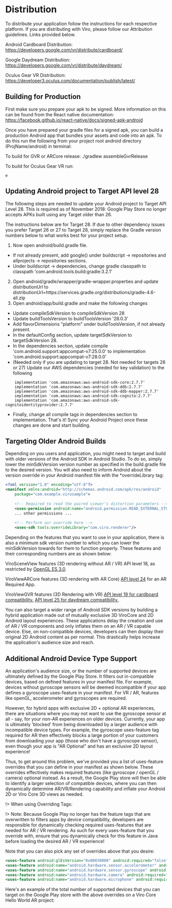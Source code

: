# Distribution

To distribute your application follow the instructions for each respective platform. If you are distributing with Viro, please follow our Attribution guidelines. Links provided below.

Android Cardboard Distribution:
https://developers.google.com/vr/distribute/cardboard/

Google Daydream Distribution:
https://developers.google.com/vr/distribute/daydream/

Oculus Gear VR Distribution:
https://developer3.oculus.com/documentation/publish/latest/

## Building for Production
First make sure you prepare your apk to be signed. More information on this can be found from the React native documentation:
https://facebook.github.io/react-native/docs/signed-apk-android

Once you have prepared your gradle files for a signed apk, you can build a production Android app that bundles your assets and code into an apk. To do this run the following from your project root android directory (ProjName/android) in terminal:

To build for GVR or ARCore release:
./gradlew assembleGvrRelease

To build for Oculus Gear VR run:
```
e
```
## Updating Android project to Target API level 28
The following steps are needed to update your Android project to Target API Level 28. This is required as of November 2018: Google Play Store no longer accepts APKs built using any Target older than 26.

The instructions below are for Target 28. If due to other dependency issues you prefer Target 26 or 27 to Target 28, simply replace the Gradle version numbers below to what works best for your project setup.

1. Now open android/build.gradle file.
- If not already present, add google() under buildscript -> repositories and allprojects -> repositories sections.
- Under buildscript -> dependencies, change gradle classpath to classpath 'com.android.tools.build:gradle:3.2.1'
2. Open android/gradle/wrapper/gradle-wrapper.properties and update distributionUrl to distributionUrl=https\://services.gradle.org/distributions/gradle-4.6-all.zip
3. Open android/app/build.gradle and make the following changes
- Update compileSdkVersion to compileSdkVersion 28
- Update buildToolsVersion to buildToolsVersion '28.0.3'
- Add flavorDimensions "platform" under buildToolsVersion, if not already present.
- In the defaultConfig section, update targetSdkVersion to targetSdkVersion 28.
- In the dependencies section, update compile 'com.android.support:appcompat-v7:25.0.0' to implementation 'com.android.support:appcompat-v7:28.0.0'
- (Needed only if you are updating to target 28. Not needed for targets 26 or 27) Update our AWS dependencies (needed for key validation) to the following
```
    implementation 'com.amazonaws:aws-android-sdk-core:2.7.7'
    implementation 'com.amazonaws:aws-android-sdk-ddb:2.7.7'
    implementation 'com.amazonaws:aws-android-sdk-ddb-mapper:2.7.7'
    implementation 'com.amazonaws:aws-android-sdk-cognito:2.7.7'
    implementation 'com.amazonaws:aws-android-sdk-cognitoidentityprovider:2.7.7'
```
- Finally, change all compile tags in dependencies section to implementation.
That's it! Sync your Android Project once these changes are done and start building.

## Targeting Older Android Builds
Depending on you users and application, you might need to target and build with older versions of the Android SDK in Android Studio. To do so, simply lower the minSdkVersion version number as specified in the build.gradle file to the desired version. You will also need to inform Android about the version override in your Android manifest file with the *overrideLibrary tag:

```XML
<?xml version="1.0" encoding="utf-8"?>
<manifest xmlns:android="http://schemas.android.com/apk/res/android"
    package="com.example.virosample">
  
    <!-- Required to read the paired viewer's distortion parameters -->
    <uses-permission android:name="android.permission.READ_EXTERNAL_STORAGE"/>
    ... other permissions ...
   
    <!-- Perform our override here -->
    <uses-sdk tools:overrideLibrary="com.viro.renderer"/>
```
Depending on the features that you want to use in your application, there is also a minimum sdk version number to which you can lower the minSdkVersion towards for them to function properly. These features and their corresponding numbers are as shown below:

ViroSceneView features (3D rendering without AR / VR)	API level 18, as restricted by [OpenGL ES 3.0](https://developer.android.com/guide/topics/graphics/opengl.html).

ViroViewARCore features (3D rendering with AR Core)	[API level 24](https://developers.google.com/ar/develop/java/enable-arcore) for an AR Required App.

ViroViewGVR features (3D Rendering with VR)	[API level 19 for cardboard compatibility.](https://developers.google.com/vr/develop/android/get-started) [API level 25 for daydream compatibility.](https://developers.google.com/vr/develop/android/get-started)

You can also target a wider range of Android SDK versions by building a hybrid application made out of mutually exclusive 3D ViroCore and 2D Android layout experiences. These applications delay the creation and use of AR / VR components and only inflates them on an AR / VR capable device. Else, on non-compatible devices, developers can then display their original 2D Android content as per normal. This drastically helps increase the application's audience size and reach.

## Additional Android Device Type Support
An application's audience size, or the number of supported devices are ultimately defined by the Google Play Store. It filters out in-compatible devices, based on defined features in your manifest file. For example, devices without gyroscope sensors will be deemed incompatible if your app defines a gyroscope uses-feature in your manifest. For VR / AR, features like openGL, accelerometer and gyroscopes are required.

However, for hybrid apps with exclusive 2D + optional AR experiences, there are situations where you may not want to use the gyroscope sensor at all - say, for your non-AR experiences on older devices. Currently, your app is ultimately 'blocked' from being downloaded by a larger audience with incompatible device types. For example, the gyroscope uses-feature tag required for AR then effectively blocks a large portion of your customers from downloading your app (those who don't have a gyroscope sensor), even though your app is "AR Optional" and has an exclusive 2D layout experience!

Thus, to get around this problem, we've provided you a list of uses-feature overrides that you can define in your manifest as shown below. These overrides effectively makes required features (like gyroscope / openGL / camera) optional instead. As a result, the Google Play store will then be able to identify a larger selection of compatible devices, where you can then dynamically determine AR/VR/Rendering capability and inflate your Android 2D or Viro Core 3D views as needed.

!> When using Overriding Tags:

!> Note: Because Google Play no longer has the feature tags that are overwritten to filters apps by device compatibility, developers are responsible for dynamically checking required uses-features that are needed for AR / VR rendering. As such for every uses-feature that you override with, ensure that you dynamically check for this feature in Java before loading the desired AR / VR experience!

Note that you can also pick any set of overrides above that you desire:

```XML
<uses-feature android:glEsVersion="0x00030000" android:required="false" tools:node="remove" tools:replace="required" />
<uses-feature android:name="android.hardware.sensor.accelerometer" android:required="false" tools:replace="required" />
<uses-feature android:name="android.hardware.sensor.gyroscope" android:required="false" tools:replace="required" />
<uses-feature android:name="android.hardware.camera" android:required="false" tools:replace="required" />
<uses-feature android:name="android.hardware.microphone" android:required="false" tools:replace="required" />
```

Here's an example of the total number of supported devices that you can target on the Google Play store with the above overrides on a Viro Core Hello World AR project: